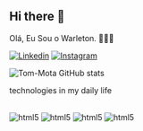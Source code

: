 ## Hi there 👋
Olá, Eu Sou o Warleton. 🙋🏾‍♂️

[![Linkedin](https://img.shields.io/badge/LinkedIn-0077B5?style=for-the-badge&logo=linkedin&logoColor=white)](**)    [![Instagram](https://img.shields.io/badge/Instagram-E4405F?style=for-the-badge&logo=instagram&logoColor=white)](https://www.instagram.com/tom_mootta?igsh=MXNuNGx6cDE1ZXc1cA==)

![Tom-Mota GitHub stats](https://github-readme-stats.vercel.app/api?username=Tom-Mota&show_icons=true&theme=dark)

technologies in my daily life
<div style="display: inline_block"><br/>
  <img aling="center" alt="html5" src="https://img.shields.io/badge/HTML-239120?style=for-the-badge&logo=html5&logoColor=white" />
   <img aling="center" alt="html5" src="https://img.shields.io/badge/CSS-239120?&style=for-the-badge&logo=css3&logoColor=white" />
   <img aling="center" alt="html5" src="https://img.shields.io/badge/JavaScript-323330?style=for-the-badge&logo=javascript&logoColor=F7DF1E" />
  <img aling="center" alt="html5" src="https://img.shields.io/badge/Python-3776AB?style=for-the-badge&logo=python&logoColor=white" />
</div><br/>

